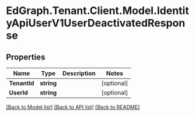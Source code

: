 # EdGraph.Tenant.Client.Model.IdentityApiUserV1UserDeactivatedResponse

## Properties

Name | Type | Description | Notes
------------ | ------------- | ------------- | -------------
**TenantId** | **string** |  | [optional] 
**UserId** | **string** |  | [optional] 

[[Back to Model list]](../README.md#documentation-for-models) [[Back to API list]](../README.md#documentation-for-api-endpoints) [[Back to README]](../README.md)

